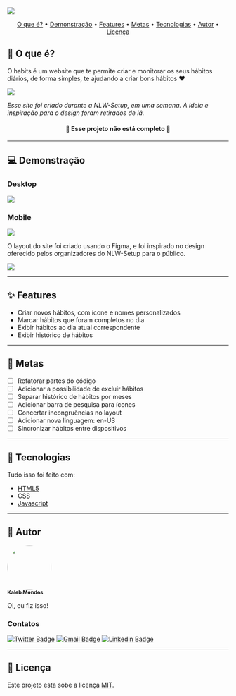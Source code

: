 <img src="https://i.imgur.com/LBMFNWk.png"/>

<p align="center">
 <a href="#whatis">O que é?</a> •
 <a href="#demo">Demonstração</a> •
 <a href="#features">Features</a> •
 <a href="#goals">Metas</a> •
 <a href="#tech">Tecnologias</a> • 
 <a href="#author">Autor</a> • 
 <a href="#licence">Licença</a>
</p>

<h2 id="whatis">🤔 O que é?</h2> 
<p>O habits é um website que te permite criar e monitorar os seus hábitos diários, de forma simples, te ajudando a criar bons hábitos ❤️</p>

<a target="_blank" href="https://cardtunic.github.io/habits/">
    <img src="https://i.imgur.com/kia1lfE.png"/>
</a>

_<p>Esse site foi criado durante a NLW-Setup, em uma semana. A ideia e inspiração para o design foram retirados de lá.</p>_

<h4 align="center"> 
	🚧 Esse projeto não está completo 🚧
</h4>

---

<h2 id="demo">💻 Demonstração</h2>

<h3>Desktop</h3>

<img src="https://i.imgur.com/6xKhlP1.gif"/>

<h3>Mobile</h3>

<img src="https://i.imgur.com/JR2c05j.gif"/>

<p>O layout do site foi criado usando o Figma, e foi inspirado no design oferecido pelos organizadores do NLW-Setup para o público.</p>

<a target="_blank" href="https://www.figma.com/file/rK5jkJOJnE1ylZiOXWJua1/habits.?node-id=473%3A87&t=tkWdrfgm1dn4OLJT-1">
    <img src="https://img.shields.io/static/v1?label=Acesse o layout&message=FIGMA&color=f14e1e&style=for-the-badge&logo=<LOGO>"/>
</a>

---

<h2 id="features">✨ Features</h2>

- Criar novos hábitos, com ícone e nomes personalizados
- Marcar hábitos que foram completos no dia
- Exibir hábitos ao dia atual correspondente
- Exibir histórico de hábitos

---

<h2 id="goals">🎯 Metas</h2>

- [ ] Refatorar partes do código
- [ ] Adicionar a possibilidade de excluir hábitos
- [ ] Separar histórico de hábitos por meses
- [ ] Adicionar barra de pesquisa para ícones
- [ ] Concertar incongruências no layout
- [ ] Adicionar nova linguagem: en-US
- [ ] Sincronizar hábitos entre dispositivos

---

<h2 id="tech">🔧 Tecnologias</h2> 
Tudo isso foi feito com:

- [HTML5](https://developer.mozilla.org/pt-BR/docs/Web/HTML)
- [CSS](https://developer.mozilla.org/pt-BR/docs/Web/css)
- [Javascript](https://developer.mozilla.org/pt-BR/docs/Web/javascript)

---

<h2 id="author">👤 Autor</h2>

<a href="hhttps://github.com/cardtunic/">
 <img style="border-radius: 50%;" src="https://avatars.githubusercontent.com/u/67842899?s=1000&v=4" width="100px;" alt=""/>
 <br />
 <sub><b>Kaleb Mendes</b></sub></a> <a href="hhttps://github.com/cardtunic/"></a>

Oi, eu fiz isso!

<h3>Contatos</h3>

[![Twitter Badge](https://img.shields.io/badge/-@cardtunic-1ca0f1?style=for-the-badge&labelColor=1ca0f1&logo=twitter&logoColor=white&link=http://twitter.com/cardtunic)](http://twitter.com/cardtunic)
[![Gmail Badge](https://img.shields.io/badge/-tuniccontato@gmail.com-c14438?style=for-the-badge&logo=Gmail&logoColor=white&link=mailto:tuniccontato@gmail.com)](mailto:tuniccontato@gmail.com)
[![Linkedin Badge](https://img.shields.io/badge/-KalebMendes-blue?style=for-the-badge&logo=Linkedin&logoColor=white&link=https://www.linkedin.com/in/kaleb-souza-mendes-a696991b0/)](https://www.linkedin.com/in/kaleb-souza-mendes-a696991b0/)

---

<h2 id="licence">📄 Licença</h2>

Este projeto esta sobe a licença [MIT](./LICENSE).
